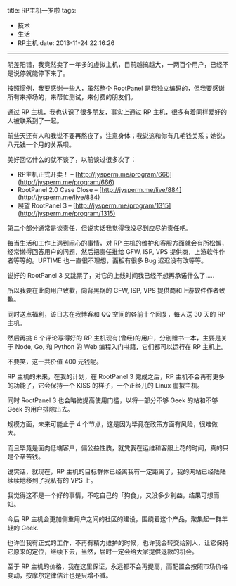 title: RP主机一岁啦
tags:
  - 技术
  - 生活
  - RP主机
date: 2013-11-24 22:16:26
---

阴差阳错，我竟然卖了一年多的虚拟主机，目前越搞越大，一两百个用户，已经不是说停就能停下来了。

按照惯例，我要感谢一些人，虽然整个 RootPanel 是我独立编码的，但我要感谢所有来捧场的，来帮忙测试，来付费的朋友们。

通过 RP 主机，我也认识了很多朋友，事实上通过 RP 主机，很多有着同样爱好的人被联系到了一起。

前些天还有人和我说不要再熬夜了，注意身体；我说这和你有几毛钱关系；她说，八元钱一个月的关系呗。

美好回忆什么的就不谈了，以前谈过很多次了：

*   RP主机正式开卖！ &#8211; [http://jysperm.me/program/666](http://jysperm.me/program/666)
*   RootPanel 2.0 Case Close &#8211; [http://jysperm.me/live/884](http://jysperm.me/live/884)
*   展望 RootPanel 3 &#8211; [http://jysperm.me/program/1315](http://jysperm.me/program/1315)

第二个部分通常是谈责任，但说实话我觉得我没尽到应尽的责任吧。

每当生活和工作上遇到闹心的事情，对 RP 主机的维护和客服方面就会有所松懈，经常懒得回答用户的问题，然后把责任推给 GFW, ISP, VPS 提供商，上游软件作者等等的。UPTIME 也一直很不理想，面板有很多 Bug 迟迟没有改等等。

说好的 RootPanel 3 又跳票了，对它的上线时间我已经不想再承诺什么了&#8230;..

所以我要在此向用户致歉，向背黑锅的 GFW, ISP, VPS 提供商和上游软件作者致歉。

同时送点福利，该日志在我博客和 QQ 空间的各前十个回复，每人送 30 天的 RP 主机。

然后再挑 6 个评论写得好的 RP 主机现有(曾经)的用户，分别赠书一本，主要是关于 Node, Go, 和 Python 的 Web 编程入门书籍，它们都可以运行在 RP 主机上。

不要笑，这一共价值 400 元钱呢。

RP 主机的未来，在我的计划，在 RootPanel 3 完成之后，RP 主机不会再有更多的功能了，它会保持一个 KISS 的样子，一个正经儿的 Linux 虚拟主机。

同时 RootPanel 3 也会略微提高使用门槛，以将一部分不够 Geek 的站和不够 Geek 的用户排除出去。

规模方面，未来可能止于 4 个节点，这是因为毕竟在政策方面有风险，很难做大。

而且毕竟是面向低端客户，偏公益性质，就凭我在运维和客服上花的时间，真的只是个辛苦钱。

说实话，就现在，RP 主机的目标群体已经离我有一定距离了，我的网站已经陆陆续续地移到了我私有的 VPS 上。

我觉得这不是一个好的事情，不吃自己的「狗食」，又没多少利益，结果可想而知。

今后 RP 主机会更加侧重用户之间的社区的建设，围绕着这个产品，聚集起一群年轻的 Geek.

也许当我有正式的工作，不再有精力维护的时候，也许我会转交给别人，让它保持它原来的定位，继续下去，当然，届时一定会给大家提供退款的机会。

至于 RP 主机的价格，我在这里保证，永远都不会再提高，而配置会按照市场价格变动，按摩尔定律估计也是只增不减。